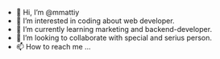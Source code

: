 - 👋 Hi, I’m @mmattiy
- 👀 I’m interested in coding about web developer.
- 🌱 I’m currently learning marketing and backend-developer.
- 💞️ I’m looking to collaborate with special and serius person. 
- 📫 How to reach me ...

<!---
20mattiy841/20mattiy841 is a ✨ special ✨ repository because its `README.md` (this file) appears on your GitHub profile.
You can click the Preview link to take a look at your changes.
--->
